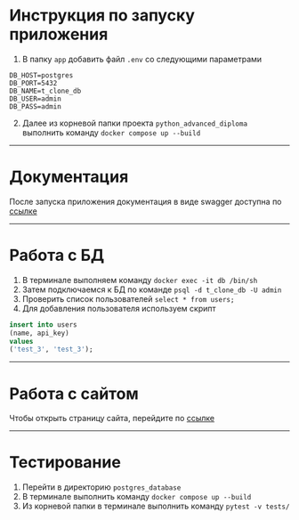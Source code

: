 # Инструкция по запуску приложения

1. В папку `app` добавить файл `.env` со следующими параметрами
```
DB_HOST=postgres
DB_PORT=5432
DB_NAME=t_clone_db
DB_USER=admin
DB_PASS=admin
```

2. Далее из корневой папки проекта `python_advanced_diploma` выполнить команду `docker compose up --build`
___
# Документация

После запуска приложения документация в виде swagger доступна по [ссылке](http://localhost:8000/docs)
___

# Работа с БД

1. В терминале выполняем команду `docker exec -it db /bin/sh`
2. Затем подключаемся к БД по команде `psql -d t_clone_db -U admin`
3. Проверить список пользователей `select * from users;`
4. Для добавления пользователя используем скрипт
```sql
insert into users
(name, api_key)
values
('test_3', 'test_3');
```
---

# Работа с сайтом
Чтобы открыть страницу сайта, перейдите по [ссылке](http://localhost/)
___

# Тестирование

1. Перейти в директорию `postgres_database`
2. В терминале выполнить команду `docker compose up --build`
3. Из корневой папки в терминале выполнить команду `pytest -v tests/`